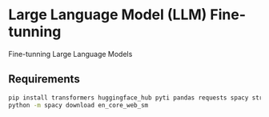 # Large Language Model (LLM) Fine-tunning

Fine-tunning Large Language Models

## Requirements

```bash
pip install transformers huggingface_hub pyti pandas requests spacy streamlit
python -m spacy download en_core_web_sm
```
